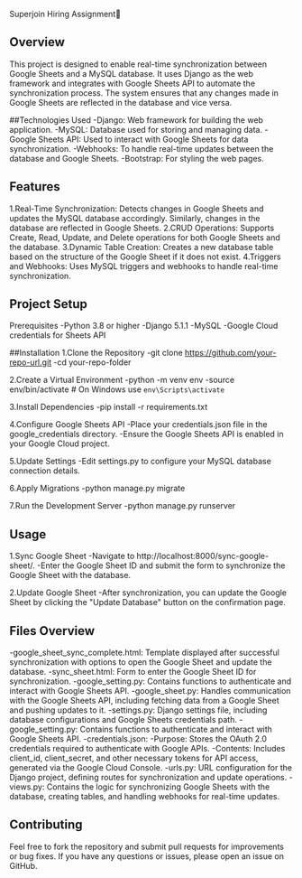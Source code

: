 Superjoin Hiring Assignment🚀

## Overview
This project is designed to enable real-time synchronization between Google Sheets and a MySQL database. It uses Django as the web framework and integrates with Google Sheets API to automate the synchronization process. The system ensures that any changes made in Google Sheets are reflected in the database and vice versa.

##Technologies Used
-Django: Web framework for building the web application.
-MySQL: Database used for storing and managing data.
-Google Sheets API: Used to interact with Google Sheets for data synchronization.
-Webhooks: To handle real-time updates between the database and Google Sheets.
-Bootstrap: For styling the web pages.

## Features
1.Real-Time Synchronization: Detects changes in Google Sheets and updates the MySQL database accordingly. Similarly, changes in the database are reflected in Google Sheets.
2.CRUD Operations: Supports Create, Read, Update, and Delete operations for both Google Sheets and the database.
3.Dynamic Table Creation: Creates a new database table based on the structure of the Google Sheet if it does not exist.
4.Triggers and Webhooks: Uses MySQL triggers and webhooks to handle real-time synchronization.

## Project Setup
Prerequisites
-Python 3.8 or higher
-Django 5.1.1
-MySQL
-Google Cloud credentials for Sheets API

##Installation
1.Clone the Repository
   -git clone https://github.com/your-repo-url.git
   -cd your-repo-folder

2.Create a Virtual Environment
   -python -m venv env
   -source env/bin/activate  # On Windows use `env\Scripts\activate`
   
3.Install Dependencies
   -pip install -r requirements.txt
   
4.Configure Google Sheets API
   -Place your credentials.json file in the google_credentials directory.
   -Ensure the Google Sheets API is enabled in your Google Cloud project.
   
5.Update Settings
   -Edit settings.py to configure your MySQL database connection details.
   
6.Apply Migrations
   -python manage.py migrate
   
7.Run the Development Server
   -python manage.py runserver
   
## Usage
1.Sync Google Sheet
   -Navigate to http://localhost:8000/sync-google-sheet/.
   -Enter the Google Sheet ID and submit the form to synchronize the Google Sheet with the database.
   
2.Update Google Sheet
   -After synchronization, you can update the Google Sheet by clicking the "Update Database" button on the confirmation page.
   
## Files Overview
-google_sheet_sync_complete.html: Template displayed after successful synchronization with options to open the Google Sheet and update the database.
-sync_sheet.html: Form to enter the Google Sheet ID for synchronization.
-google_setting.py: Contains functions to authenticate and interact with Google Sheets API.
-google_sheet.py: Handles communication with the Google Sheets API, including fetching data from a Google Sheet and pushing updates to it.
-settings.py: Django settings file, including database configurations and Google Sheets credentials path.
-google_setting.py: Contains functions to authenticate and interact with Google Sheets API.
-credentials.json:
   -Purpose: Stores the OAuth 2.0 credentials required to authenticate with Google APIs.
   -Contents: Includes client_id, client_secret, and other necessary tokens for API access, generated via the Google Cloud Console.
-urls.py: URL configuration for the Django project, defining routes for synchronization and update operations.
-views.py: Contains the logic for synchronizing Google Sheets with the database, creating tables, and handling webhooks for real-time updates.

## Contributing
Feel free to fork the repository and submit pull requests for improvements or bug fixes. If you have any questions or issues, please open an issue on GitHub.
